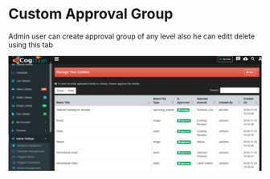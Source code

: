 # Custom Approval Group

Admin user can create approval group of any level also he can editt delete using this tab

![](../../.gitbook/assets/image%20%28269%29.png)

